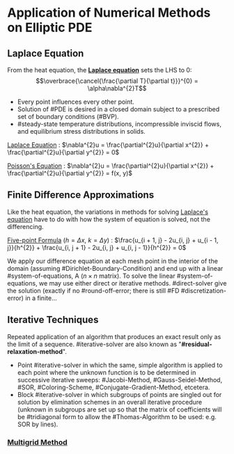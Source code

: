 # Application of Numerical Methods on Elliptic PDE

## Laplace Equation
From the heat equation, the **[Laplace equation](laplace-equation.md)** sets the LHS to $0$:
$$\overbrace{\cancel{\frac{\partial T}{\partial t}}}^{0} = \alpha\nabla^{2}T$$

- Every point influences every other point.
- Solution of #PDE is desired in a closed domain subject to a prescribed set of boundary conditions (#BVP).
- #steady-state temperature distributions, incompressible inviscid flows, and equilibrium stress distributions in solids.

[Laplace Equation](laplace-equation.md)
: $\nabla^{2}u = \frac{\partial^{2}u}{\partial x^{2}} + \frac{\partial^{2}u}{\partial y^{2}} = 0$

[Poisson's Equation](poissons-equation.md)
: $\nabla^{2}u = \frac{\partial^{2}u}{\partial x^{2}} + \frac{\partial^{2}u}{\partial y^{2}} = f(x, y)$



## Finite Difference Approximations
Like the heat equation, the variations in methods for solving [Laplace's equation](laplace-equation.md) have to do with how the system of equation is solved, not the differencing.

[Five-point Formula](five-point-formula.md) ($h = \Delta x$, $k = \Delta y$)
: $\frac{u_{i + 1, j} - 2u_{i, j} + u_{i - 1, j}}{h^{2}} + \frac{u_{i, j + 1} - 2u_{i, j} + u_{i, j - 1}}{h^{2}} = 0$

We apply our difference equation at each mesh point in the interior of the domain (assuming #Dirichlet-Boundary-Condition) and end up with a linear #system-of-equations, A ($n \times n$ matrix).
To solve the linear #system-of-equations, we may use either direct or iterative methods.
#direct-solver give the solution (exactly if no #round-off-error; there is still #FD #discretization-error) in a finite...



## Iterative Techniques
Repeated application of an algorithm that produces an exact result only as the limit of a sequence.
#iterative-solver are also known as "**#residual-relaxation-method**".

- Point #iterative-solver in which the same, simple algorithm is applied to each point where the unknown function is to be determined in successive iterative sweeps: #Jacobi-Method, #Gauss-Seidel-Method, #SOR, #Coloring-Scheme, #Conjugate-Gradient-Method, etcetera.
- Block #iterative-solver in which subgroups of points are singled out for solution by elimination schemes in an overall iterative procedure (unknown in subgroups are set up so that the matrix of coefficients will be #tridiagonal form to allow the #Thomas-Algorithm to be used: e.g. SOR by lines).



### [Multigrid Method](multigrid-method.md)